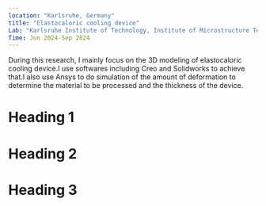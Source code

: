 ```yaml
---
location: "Karlsruhe, Germany"
title: "Elastocaloric cooling device"
Lab: "Karlsruhe Institute of Technology, Institute of Microstructure Technologies"
Time: Jun 2024-Sep 2024
---
```


During this research, I mainly focus on the 3D modeling of elastocaloric cooling device.I use softwares including Creo and Solidworks to achieve that.I also use Ansys to do simulation of the amount of deformation to determine the material to be processed and the thickness of the device.

Heading 1
======

Heading 2
======

Heading 3
======
